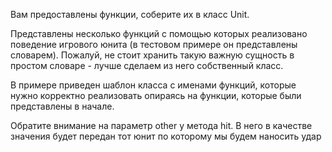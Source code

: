 Вам предоставлены функции, соберите их в класс Unit.

Представлены несколько функций с помощью которых реализовано поведение игрового юнита (в тестовом примере он представлены словарем). Пожалуй, не стоит хранить такую важную сущность в простом словаре - лучше сделаем из него собственный класс.

В примере приведен шаблон класса с именами функций, которые нужно корректно реализовать опираясь на функции, которые были представлены в начале.

Обратите внимание на параметр other у метода hit. В него в качестве значения будет передан тот юнит по которому мы будем наносить удар
